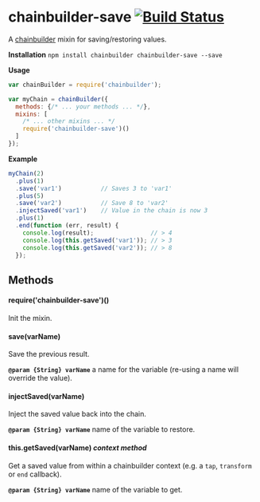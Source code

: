 # chainbuilder-save [![Build Status](https://travis-ci.org/andrewpmckenzie/chainbuilder-save.svg)](https://travis-ci.org/andrewpmckenzie/chainbuilder-save)

A [chainbuilder](https://www.npmjs.com/package/chainbuilder) mixin for saving/restoring values. 

**Installation** `npm install chainbuilder chainbuilder-save --save`

**Usage**  
```javascript
var chainBuilder = require('chainbuilder');

var myChain = chainBuilder({
  methods: {/* ... your methods ... */},
  mixins: [
    /* ... other mixins ... */
    require('chainbuilder-save')()
  ]
});
```

**Example**  

```javascript
myChain(2)
  .plus(1)
  .save('var1')           // Saves 3 to 'var1'
  .plus(5)
  .save('var2')           // Save 8 to 'var2'
  .injectSaved('var1')    // Value in the chain is now 3
  .plus(1)
  .end(function (err, result) {
    console.log(result);                // > 4
    console.log(this.getSaved('var1')); // > 3
    console.log(this.getSaved('var2')); // > 8
  });
```

## Methods

#### require('chainbuilder-save')()
Init the mixin.

#### save(varName)
Save the previous result.

**`@param {String} varName`** a name for the variable (re-using a name will override the value).

#### injectSaved(varName)
Inject the saved value back into the chain.

**`@param {String} varName`** name of the variable to restore.

#### this.getSaved(varName) _context method_
Get a saved value from within a chainbuilder context (e.g. a `tap`, `transform` or `end` callback).

**`@param {String} varName`** name of the variable to get.
